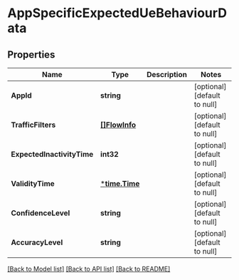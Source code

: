# AppSpecificExpectedUeBehaviourData

## Properties
Name | Type | Description | Notes
------------ | ------------- | ------------- | -------------
**AppId** | **string** |  | [optional] [default to null]
**TrafficFilters** | [**[]FlowInfo**](FlowInfo.md) |  | [optional] [default to null]
**ExpectedInactivityTime** | **int32** |  | [optional] [default to null]
**ValidityTime** | [***time.Time**](time.Time.md) |  | [optional] [default to null]
**ConfidenceLevel** | **string** |  | [optional] [default to null]
**AccuracyLevel** | **string** |  | [optional] [default to null]

[[Back to Model list]](../README.md#documentation-for-models) [[Back to API list]](../README.md#documentation-for-api-endpoints) [[Back to README]](../README.md)

